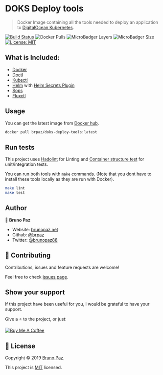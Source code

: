# DOKS Deploy tools

> Docker Image containing all the tools needed to deploy an application to [DigitalOcean Kubernetes](https://www.digitalocean.com/products/kubernetes/).

[![Build Status](https://img.shields.io/github/workflow/status/brpaz/doks-deploy-tools/CI?style=for-the-badge)](https://github.com/brpaz/doks-deploy-tools/actions)
![Docker Pulls](https://img.shields.io/docker/pulls/brpaz/doks-deploy-tools.svg?style=for-the-badge)
![MicroBadger Layers](https://img.shields.io/microbadger/layers/brpaz/doks-deploy-tools.svg?style=for-the-badge)
![MicroBadger Size](https://img.shields.io/microbadger/image-size/brpaz/doks-deploy-tools.svg?style=for-the-badge)
[![License: MIT](https://img.shields.io/badge/License-MIT-yellow.svg?style=for-the-badge)](https://opensource.org/licenses/MIT)

## What is Included:

* [Docker](https://www.docker.com/)
* [Doctl](https://github.com/digitalocean/doctl)
* [Kubectl](https://kubernetes.io/docs/reference/kubectl/kubectl/)
* [Helm](https://helm.sh/) with [Helm Secrets Plugin](https://github.com/futuresimple/helm-secrets)
* [Sops](https://github.com/mozilla/sops)
* [Fluxctl](https://docs.fluxcd.io/en/1.17.1/references/fluxctl.html)

## Usage

You can get the latest image from [Docker hub](https://hub.docker.com/repository/docker/brpaz/doks-deploy-tools).

```bash
docker pull brpaz/doks-deploy-tools:latest
```

## Run tests

This project uses [Hadolint](https://github.com/hadolint/hadolint) for Linting and [Container structure test](https://github.com/GoogleContainerTools/container-structure-test) for unit/integration tests.

You can run both tools with `make` commands. (Note that you dont have to install these tools locally as they are run with Docker).

```sh
make lint
make test
```

## Author

👤 **Bruno Paz**

* Website: [brunopaz.net](https://brunopaz.net)
* Github: [@brpaz](https://github.com/brpaz)
* Twitter: [@brunopaz88](https://twitter.com/brunopaz88)

## 🤝 Contributing

Contributions, issues and feature requests are welcome!

Feel free to check [issues page](https://github.com/brpaz/doks-deploy-tools/issues).

## Show your support

If this project have been useful for you, I would be grateful to have your support.

Give a ⭐️ to the project, or just:

<a href="https://www.buymeacoffee.com/Z1Bu6asGV" target="_blank"><img src="https://www.buymeacoffee.com/assets/img/custom_images/orange_img.png" alt="Buy Me A Coffee" style="height: auto !important;width: auto !important;" ></a>

## 📝 License

Copyright © 2019 [Bruno Paz](https://github.com/brpaz).

This project is [MIT](https://opensource.org/licenses/MIT) licensed.

